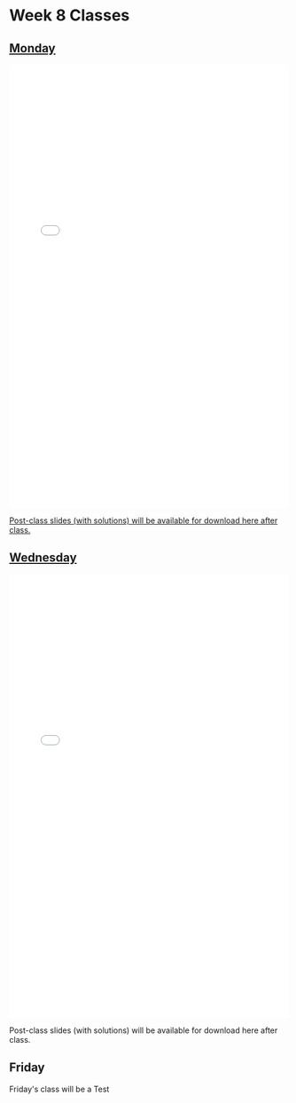 # Week 8 Classes

## [Monday](https://github.com/ubco-cmps/phys111_course/raw/main/files/Class08A.pdf)

<iframe src="../../Class08A.pdf" width="100%" height="800px" frameBorder="0"> </iframe>

[Post-class slides (with solutions) will be available for download here after class.](https://github.com/ubco-cmps/phys111_course/raw/main/files/Class08A_post.pdf)

## [Wednesday](https://github.com/ubco-cmps/phys111_course/raw/main/files/Class08B.pdf)

<iframe src="../../Class08B.pdf" width="100%" height="800px" frameBorder="0"> </iframe>

Post-class slides (with solutions) will be available for download here after class.[](https://github.com/ubco-cmps/phys111_course/raw/main/files/Class08B_post.pdf)

## Friday

Friday's class will be a Test 
